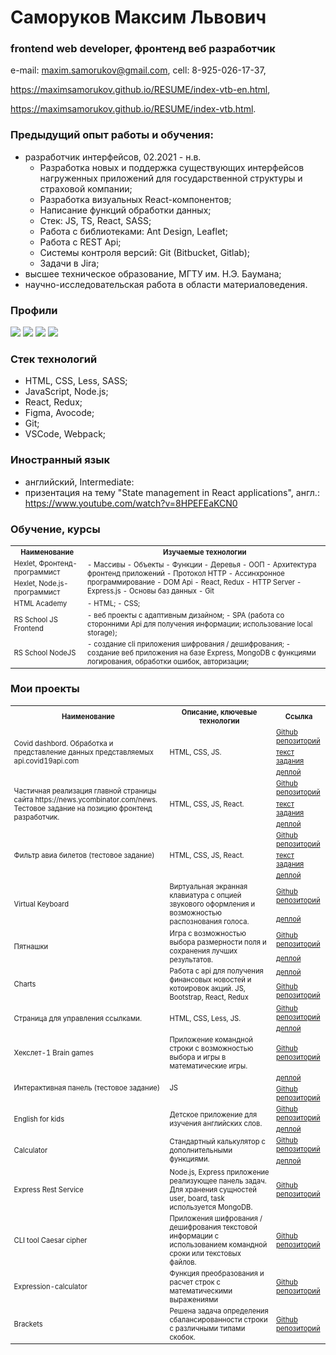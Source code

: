 # Саморуков Максим Львович
### frontend web developer, фронтенд веб разработчик
e-mail: maxim.samorukov@gmail.com,
cell: 8-925-026-17-37,

https://maximsamorukov.github.io/RESUME/index-vtb-en.html,

https://maximsamorukov.github.io/RESUME/index-vtb.html.

### Предыдущий опыт работы и обучения:
- разработчик интерфейсов, 02.2021 - н.в.
  - Разработка новых и поддержка существующих интерфейсов нагруженных приложений для государственной структуры и страховой компании;
  - Разработка визуальных React-компонентов;
  - Написание функций обработки данных;
  - Стек: JS, TS, React, SASS;
  - Работа с библиотеками: Ant Design, Leaflet;
  - Работа с REST Api;
  - Системы контроля версий: Git (Bitbucket, Gitlab);
  - Задачи в Jira;
- высшее техническое образование, МГТУ им. Н.Э. Баумана;
- научно-исследовательская работа в области материаловедения.

### Профили

[![](https://img.shields.io/static/v1?label=Github&message=Profile&logo=github&color=success&style=flat-square)](https://github.com/MaximSamorukov) [![](https://img.shields.io/static/v1?label=Hexlet&message=Profile&color=informational&style=flat-square)](https://ru.hexlet.io/u/maksim_ralph) [![](https://img.shields.io/static/v1?label=Codewars&message=Profile&logo=codewars&color=orange&style=flat-square)](https://www.codewars.com/users/Maxim%20Samorukov) [![](https://img.shields.io/static/v1?label=LinkedIn&message=Profile&logo=linkedin&color=blueviolet&style=flat-square)](https://www.linkedin.com/in/maxim-samorukov-a2b10691/)

### Стек технологий
- HTML, CSS, Less, SASS;
- JavaScript, Node.js;
- React, Redux;
- Figma, Avocode;
- Git;
- VSCode, Webpack;

### Иностранный язык
- английский, Intermediate:
- призентация на тему "State management in React applications", англ.: https://www.youtube.com/watch?v=8HPEFEaKCN0

### Обучение, курсы

  <table style="font-size: 80%" width="100%">
    <tr>
      <th>Наименование</th>
      <th>Изучаемые технологии</th>
    </tr>
    <tr>
      <td>Hexlet, Фронтенд-программист</td>
      <td rowspan="2">
        - Массивы
        - Объекты
        - Функции
        - Деревья
        - ООП
        - Архитектура фронтенд приложений
        - Протокол HTTP
        - Ассинхронное программирование
        - DOM Api
        - React, Redux
        - HTTP Server
        - Express.js
        - Основы баз данных
        - Git
      </td>
    </tr>
    <tr>
      <td>Hexlet, Node.js-программист</td>
    </tr>
    <tr>
      <td>HTML Academy</td>
      <td>
        - HTML;
        - CSS;
      </td>
    </tr>
    <tr>
      <td>RS School JS Frontend</td>
      <td>
        - веб проекты с адаптивным дизайном;
        - SPA (работа со сторонними Api для получения информации; использование local storage);
      </td>
    </tr>
    <tr>
      <td>RS School NodeJS</td>
      <td>
        - создание cli приложения шифрования / дешифрования;
        - создание веб приложения на базе Express, MongoDB с функциями логирования, обработки ошибок, авторизации;
      </td>
    </tr>
  </table>

### Мои проекты
  <table style="font-size: 80%" width="100%">
    <tr>
        <th>Наименование</th>
        <th>Описание, ключевые технологии</th>
        <th>Ссылка</th>
    </tr>
    <tr>
        <td rowspan="3">Covid dashbord. Обработка и представление данных представляемых api.covid19api.com</td>
        <td rowspan="3">HTML, CSS, JS.</td>
        <td><a href="https://github.com/MaximSamorukov/covid">Github репозиторий</a></td>
    </tr>
    <td><a href="https://github.com/rolling-scopes-school/tasks/blob/master/tasks/covid-dashboard.md">текст задания</a>
    </td>
    </tr>
    <tr>
        <td><a href="https://pedantic-bhabha-137b93.netlify.app/">деплой </a></td>
    </tr>
    <tr>
        <td rowspan="3">Частичная реализация главной страницы сайта https://news.ycombinator.com/news. Тестовое задание на позицию фронтенд разработчик.</td>
        <td rowspan="3">HTML, CSS, JS, React.</td>
        <td><a href="https://github.com/MaximSamorukov/avito-test">Github репозиторий</a></td>
    </tr>
    <td><a href="https://github.com/avito-tech/sx-frontend-trainee-assignment">текст задания</a>
    </td>
    </tr>
    <tr>
        <td><a href="https://determined-noether-6d7cb3.netlify.app/">деплой </a></td>
    </tr>
    <tr>
        <td rowspan="3">Фильтр авиа билетов (тестовое задание)</td>
        <td rowspan="3">HTML, CSS, JS, React.</td>
        <td><a href="https://github.com/MaximSamorukov/avia-sales-front-end">Github репозиторий</a></td>
    </tr>
    <td><a href="https://github.com/KosyanMedia/test-tasks/tree/master/aviasales_frontend">текст задания</a>
    </td>
    </tr>
    <tr>
        <td><a href="https://fervent-fermi-869fdb.netlify.app/">деплой </a></td>
    </tr>
    <tr>
        <td rowspan="2">Virtual Keyboard</td>
        <td rowspan="2">Виртуальная экранная клавиатура с опцией звукового оформления и возможностью
            распознования
            голоса.</td>
        <td><a href="https://github.com/MaximSamorukov/data-test/tree/virtual">Github
                репозиторий</a></td>
    </tr>
    <tr>
        <td><a href="https://MaximSamorukov.github.io/data-test/virtual-keyboard">деплой </a>
        </td>
    </tr>
    <tr>
        <td rowspan="2">Пятнашки</td>
        <td rowspan="2">Игра с возможностью выбора размерности поля и сохранения лучших результатов.</td>
        <td><a href="https://github.com/MaximSamorukov/data-test/tree/gem-puzzle">Github репозиторий</a></td>
    </tr>
    <tr>
        <td><a href="https://MaximSamorukov.github.io/data-test/gem-puzzle/gem-puzzle/dist/">деплой </a></td>
    </tr>
    <tr>
        <td rowspan="2">Charts</td>
        <td rowspan="2">Работа с api для получения финансовых новостей и котоировок акций. JS, Bootstrap, React, Redux</td>
        <td><a href="https://goofy-curie-94191e.netlify.app/">деплой </a></td>
    </tr>
    <tr>
        <td><a href="https://github.com/MaximSamorukov/charts/tree/charts-dev">Github репозиторий</a></td>
    </tr>
    <tr>
        <td rowspan="2">Страница для управления ссылками.</td>
        <td rowspan="2">HTML, CSS, Less, JS.</td>
        <td><a href="https://github.com/MaximSamorukov/upwork_1">Github репозиторий</a></td>
    </tr>
    <tr>
        <td><a href="https://maximsamorukov.github.io/upwork_1/index.html">деплой </a></td>
    </tr>
    <tr>
        <td>Хекслет-1 Brain games</td>
        <td>Приложение командной строки с возможностью выбора и игры в математические игры.</td>
        <td><a href="https://github.com/MaximSamorukov/frontend-project-lvl1">Github репозиторий</a></td>
    </tr>
    <tr>
        <td rowspan="2">Интерактивная панель (тестовое задание)</td>
        <td rowspan="2">JS</td>
        <td><a href="https://maximsamorukov.github.io/globex-it/index.html">деплой </a></td>
    </tr>
    <tr>
        <td><a href="https://github.com/MaximSamorukov/globex-it">Github репозиторий</a></td>
    </tr>
    <tr>
        <td rowspan="2">English for kids</td>
        <td rowspan="2">Детское приложение для изучения английских слов.</td>
        <td><a href="https://github.com/MaximSamorukov/data-test/tree/english-for-kids">Github репозиторий</a>
        </td>
    </tr>
    <tr>
        <td><a href="https://rolling-scopes-school.github.io/maximsamorukov-JS2020Q3/english-for-kids/dist/">деплой
                </a></td>
    </tr>
    <tr>
        <td rowspan="2">Calculator</td>
        <td rowspan="2">Стандартный калькулятор с дополнительными функциями.</td>
        <td><a href="https://github.com/MaximSamorukov/data-test/tree/calculator">Github репозиторий</a></td>
    </tr>
    <tr>
        <td><a href="https://maximsamorukov.github.io/data/calculator/">деплой </a></td>
    </tr>
    <tr>
        <td>Express Rest Service</td>
        <td>Node.js, Express приложение реализующее панель задач. Для хранения сущностей user, board, task
            используется MongoDB.</td>
        <td><a href="https://github.com/MaximSamorukov/nodejs-rss-course">Github репозиторий</a></td>
    </tr>
    <tr>
        <td>CLI tool Caesar cipher</td>
        <td>Приложения шифрования / дешифрования текстовой информации с использованием командной сроки или
            текстовых
            файлов.</td>
        <td><a href="https://github.com/MaximSamorukov/caesar-cipher">Github репозиторий</a></td>
    </tr>
    <tr>
        <td>Expression-calculator</td>
        <td>Функция преобразования и расчет строк с математическими выражениями</td>
        <td><a href="https://github.com/MaximSamorukov/expression-calculator">Github репозиторий</a></td>
    </tr>
    <tr>
        <td>Brackets</td>
        <td>Решена задача определения сбалансированности строки с различными типами скобок.</td>
        <td><a href="https://github.com/MaximSamorukov/brackets">Github репозиторий</a></td>
    </tr>
  </table>


